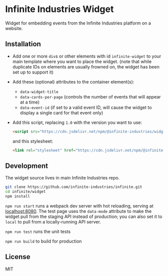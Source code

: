 # Infinite Industries Widget

Widget for embedding events from the Infinite Industries platform on a website.

## Installation

- Add one or more `div`s or other elements with id `infinite-widget` to your main template where you want to place the widget.
  (note that while duplicate IDs on elements are usually frowned on, the widget has been set up to support it)
- Add these (optional) attributes to the container element(s):
  - `data-widget-title`
  - `data-cards-per-page` (controls the number of events that will appear at a time)
  - `data-event-id` (if set to a valid event ID, will cause the widget to display a single card for that event only)
- Add this script, replacing `1.0` with the version you want to use:

  ```html
  <script src="https://cdn.jsdelivr.net/npm/@infinite-industries/widget@1.0/dist/main.js"></script>
  ```

  and this stylesheet:

  ```html
  <link rel="stylesheet" href="https://cdn.jsdelivr.net/npm/@infinite-industries/widget@1.0/dist/main.css">
  ```

## Development

The widget source lives in main Infinite Industries repo.

```bash
git clone https://github.com/infinite-industries/infinite.git
cd infinite/widget
npm install
```

`npm run start` runs a webpack dev server with hot reloading, serving at [localhost:8080](http://localhost:8080/). The test page uses the `data-mode` attribute to make the widget pull from the staging API instead of production; you can also set it to `local` to pull from a locally-running API server.

`npm run test` runs the unit tests

`npm run build` to build for production

## License

MIT
